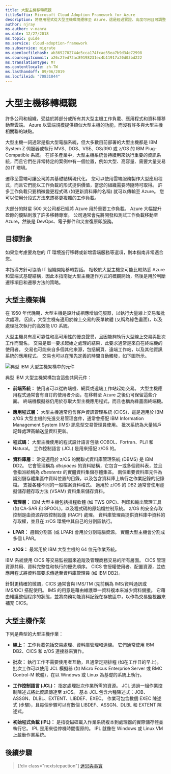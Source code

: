 ```yaml
---
title: 大型主機移轉概觀
titleSuffix: Microsoft Cloud Adoption Framework for Azure
description: 將應用程式從大型主機環境遷移至 Azure，這是經過實證、高度可用且可調整的基礎結構，適用於目前在大型主機上執行的系統。
author: njray
ms.author: v-nanra
ms.date: 12/27/2018
ms.topic: guide
ms.service: cloud-adoption-framework
ms.subservice: migrate
ms.openlocfilehash: ab3692702744e5cca174fcae55ea7b9d34e72998
ms.sourcegitcommit: a26c27ed72ac89198231ec4b11917a20d03bd222
ms.translationtype: MT
ms.contentlocale: zh-TW
ms.lasthandoff: 09/06/2019
ms.locfileid: "70831044"
---
```

# <a name="mainframe-migration-overview"></a>大型主機移轉概觀

許多公司和組織，受益於將部分或所有其大型主機工作負載、應用程式和資料庫移動至雲端。 Azure 以雲端規模提供類似大型主機的功能，而沒有許多與大型主機相關聯的缺點。

大型主機一詞通常是指大型電腦系統，但大多數目前部署的大型主機都是 IBM System Z 伺服器或執行 MVS、DOS、VSE、OS/390 或 z/OS 的 IBM Plug-Compatible 系統。 在許多產業中，大型主機系統會持續用來執行重要的資訊系統，而且它們在非常特定的案例中有一個位置，例如大型、高容量、需要大量交易的 IT 環境。

遷移至雲端可讓公司將其基礎結構現代化。 您可以使用雲端服務製作大型應用程式，而且它們能以工作負載的形式提供價值，當您的組織需要時隨時可取得。 許多工作負載只要稍微變更程式碼 (如更新資料庫的名稱) 就可以傳輸至 Azure。 您可以使用分段式方法來遷移更複雜的工作負載。

大部分的財星 500 大公司都已經將 Azure 用於重要工作負載。 Azure 大幅提升盈餘的優點刺激了許多移轉專案。 公司通常會先將開發和測試工作負載移動至 Azure，然後是 DevOps、電子郵件和災害復原即服務。

## <a name="intended-audience"></a>目標對象

如果您考慮要為您的 IT 環境進行移轉或新增雲端服務等選項，則本指南非常適合您。

本指導方針可協助 IT 組織開始移轉對話。 相較於大型主機您可能比較熟悉 Azure 和雲端式基礎結構，因此本指南從大型主機運作方式的概觀開始，然後是用於判斷遷移項目和遷移方法的策略。

## <a name="mainframe-architecture"></a>大型主機架構

在 1950 年代晚期，大型主機是設計成相應增加伺服器，以執行大量線上交易和批次處理。 因此，大型主機有適用於線上交易的表單軟體 (又稱為綠色畫面)，以及處理批次執行的高效能 I/O 系統。

大型主機具有高可靠性和高可用性的優良聲譽，且因能夠執行大型線上交易與批次工作而聞名。 交易是單一要求起始之處理的結果，此要求通常是來自在終端機的使用者。 交易也可能來自多個其他來源，包括網頁、遠端工作站，以及其他資訊系統的應用程式。 交易也可以在預先定義的時間自動觸發，如下圖所示。

![典型 IBM 大型主機架構中的元件](../../_images/mainframe-migration/zOS-architectural-layers.png)

典型 IBM 大型主機架構包含這些共同元件：

- **前端系統：** 使用者可以從終端機、網頁或遠端工作站起始交易。 大型主機應用程式通常會有自訂的使用者介面，在移轉至 Azure 之後仍可保留這些介面。 終端機模擬器仍用於存取大型主機應用程式，而且也稱為綠畫面終端機。

- **應用程式層：** 大型主機通常包含客戶資訊管理系統 (CICS)，這是適用於 IBM z/OS 大型主機的先進交易管理套件，通常會搭配 IBM Information Management System (IMS) 訊息型交易管理員使用。 批次系統為大量帳戶記錄處理高輸送量資料更新。

- **程式碼：** 大型主機使用的程式設計語言包括 COBOL、Fortran、PL/I 和 Natural。 工作控制語言 (JCL) 是用來搭配 z/OS 的。

- **資料庫層：** 常見適用於 z/OS 的關聯式資料庫管理系統 (DBMS) 是 IBM DD2。 它會管理稱為 *dbspaces* 的資料結構，它包含一或多個資料表，並且會指派給稱為 *dbextents* 的實體資料集儲存體集區。 兩個重要資料庫元件為識別儲存體集區中資料位置的目錄，以及包含資料庫上執行之作業記錄的記錄檔。 支援各種不同的一般檔案資料格式。 適用於 z/OS 的 DB2 通常會使用虛擬儲存體存取方法 (VSAM) 資料集來儲存資料。

- **管理層：** IBM 大型主機包括排程軟體 (如 TWS OPC)、列印和輸出管理工具 (如 CA-SAR 和 SPOOL)，以及程式碼的原始檔控制系統。 z/OS 的安全存取控制是由資源存取控制設施 (RACF) 處理。 資料庫管理員提供資料庫中資料的存取權，並且在 z/OS 環境中其自己的分割區執行。

- **LPAR：** 邏輯分割區 (或 LPAR) 會用於分割電腦資源。 實體大型主機會分割成多個 LPAR。

- **z/OS：** 最常用於 IBM 大型主機的 64 位元作業系統。

IBM 系統使用 CICS 等交易監視器來追蹤及管理商務交易的所有層面。 CICS 管理資源共用、資料完整性和執行的優先順序。 CICS 會授權使用者、配置資源，並依應用程式將資料庫要求傳遞至資料庫管理員 (如 IBM DB2)。

針對更精確的微調，CICS 通常會與 IMS/TM (先前稱為 IMS/資料通訊或 IMS/DC) 搭配使用。 IMS 的用意是藉由維護單一資料複本來減少資料備援。 它藉由維護整個程序的狀態，並將商務功能資料記錄在存放區中，以作為交易監視器來補充 CICS。

## <a name="mainframe-operations"></a>大型主機作業

下列是典型的大型主機作業：

- **線上：** 工作負載包括交易處理、資料庫管理和連線。 它們通常使用 IBM DB2、CICS 和 z/OS 連接器來實作。

- **批次：** 執行工作不需要使用者互動，且通常定期排程 (如在工作日的早上)。 批次工作可以使用 JCL 模擬器 (如 Micro Focus Enterprise Server 或 BMC Control-M 軟體)，在以 Windows 或 Linux 為基礎的系統上執行。

- **工作控制語言 (JCL)：** 指定處理批次作業所需的資源。 JCL 透過一組作業控制陳述式將此資訊傳達至 z/OS。 基本 JCL 包含六種陳述式：JOB、ASSGN、DLBL、EXTENT、LIBDEF、EXEC。 作業可包含數個 EXEC 陳述式 (步驟)，且每個步驟可以有數個 LIBDEF、ASSGN、DLBL 和 EXTENT 陳述式。

- **初始程式負載 (IPL)：** 是指從磁碟載入作業系統複本到處理器的實際儲存體並執行它。 IPL 是用來從停機時間復原的。 IPL 就像在 Windows 或 Linux VM 上啟動作業系統。

## <a name="next-steps"></a>後續步驟

> [!div class="nextstepaction"]
> [迷思與事實](myths-and-facts.md)
